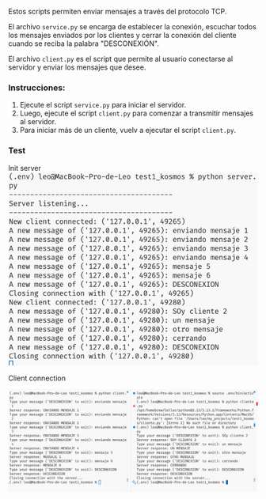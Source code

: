 Estos scripts permiten enviar mensajes a través del protocolo TCP.

El archivo `service.py` se encarga de establecer la conexión, escuchar todos los mensajes enviados por los clientes y cerrar la conexión del cliente cuando se reciba la palabra "DESCONEXIÓN".

El archivo `client.py` es el script que permite al usuario conectarse al servidor y enviar los mensajes que desee.

### Instrucciones:

1. Ejecute el script `service.py` para iniciar el servidor.
2. Luego, ejecute el script `client.py` para comenzar a transmitir mensajes al servidor.
3. Para iniciar más de un cliente, vuelv a ejecutar el script `client.py`.

### Test

Init server
![Imagen del proyecto](server.png)


Client connection

![Imagen del proyecto](clients.png)


